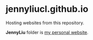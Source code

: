# jennyliucl.github.io

Hosting websites from this repository.

**JennyLiu** folder is [my personal website](https://jennyliucl.github.io/JennyLiu/).
